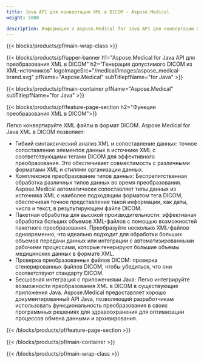 ```yaml
---
title: Java API для конвертации XML в DICOM - Aspose.Medical
weight: 5000

description: Информация о Aspose.Medical for Java API для конвертации XML в DICOM
---
```


{{< blocks/products/pf/main-wrap-class >}}

{{< blocks/products/pf/upper-banner h1="Aspose.Medical for Java API для преобразования XML в DICOM" h2="Генерация допустимого DICOM из XML-источников" logoImageSrc="/medical/images/aspose_medical-brand.svg" pfName="Aspose.Medical" subTitlepfName="for Java" >}}

{{< blocks/products/pf/main-container pfName="Aspose.Medical" subTitlepfName="for Java" >}}

{{< blocks/products/pf/feature-page-section h2="Функции преобразования XML в DICOM">}}

<p>Легко конвертируйте XML файлы в формат DICOM. Aspose.Medical for Java XML в DICOM позволяет:</p>

<ul>
<li>Гибкий синтаксический анализ XML и сопоставление данных: точное сопоставление элементов данных в источнике XML с соответствующими тегами DICOM для эффективного преобразования. Это обеспечивает совместимость с различными форматами XML и стилями организации данных.</li>
<li>Комплексное преобразование типов данных: Беспрепятственная обработка различных типов данных во время преобразования. Aspose.Medical автоматически сопоставляет типы данных из источника XML с наиболее подходящим форматом тега DICOM, обеспечивая точное представление такой информации, как даты, числа и текст, в результирующем файле DICOM.</li>
<li>Пакетная обработка для высокой производительности: эффективная обработка больших объемов XML-файлов с помощью возможностей пакетного преобразования. Преобразуйте несколько XML-файлов одновременно, что идеально подходит для обработки больших объемов передачи данных или интеграции с автоматизированными рабочими процессами, которые генерируют большие объемы медицинских данных в формате XML.</li>
<li>Проверка преобразованных файлов DICOM: проверка сгенерированных файлов DICOM, чтобы убедиться, что они соответствуют стандарту DICOM.</li>
<li>Бесшовная интеграция с приложениями Java: Легко интегрируйте возможности преобразования XML в DICOM в существующие приложения Java. Aspose.Medical предоставляет хорошо документированный API Java, позволяющий разработчикам использовать функциональность преобразования в своих программных решениях для здравоохранения для оптимизации процессов обмена данными и архивирования.</li>
</ul>

{{< /blocks/products/pf/feature-page-section >}}

{{< /blocks/products/pf/main-container >}}

{{< /blocks/products/pf/main-wrap-class >}}